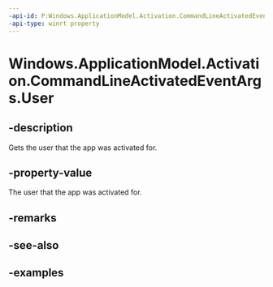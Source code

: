 ```yaml
---
-api-id: P:Windows.ApplicationModel.Activation.CommandLineActivatedEventArgs.User
-api-type: winrt property
---
```


<!-- Property syntax.
public User User { get; }
-->

# Windows.ApplicationModel.Activation.CommandLineActivatedEventArgs.User

## -description
Gets the user that the app was activated for.

## -property-value
The user that the app was activated for.

## -remarks

## -see-also

## -examples
